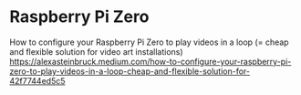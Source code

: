 # Raspberry Pi Zero

How to configure your Raspberry Pi Zero to play videos in a loop (= cheap and flexible solution for
video art installations)<br>
https://alexasteinbruck.medium.com/how-to-configure-your-raspberry-pi-zero-to-play-videos-in-a-loop-cheap-and-flexible-solution-for-42f7744ed5c5<br>

